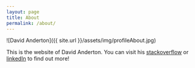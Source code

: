 ```yaml
---
layout: page
title: About
permalink: /about/
---
```


![David Anderton]({{ site.url }}/assets/img/profileAbout.jpg)

This is the website of David Anderton. You can visit his <a href="http://stackoverflow.com/users/3700836/david-anderton?tab=profile" target="_blank">stackoverflow</a> or <a href="https://uk.linkedin.com/in/dwanderton" target="_blank">linkedIn</a> to find out more!


